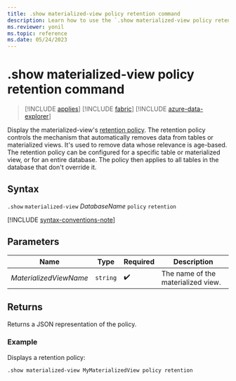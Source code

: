 ```yaml
---
title: .show materialized-view policy retention command
description: Learn how to use the `.show materialized-view policy retention` command to show the materialized view's retention policy.
ms.reviewer: yonil
ms.topic: reference
ms.date: 05/24/2023
---
```

# .show materialized-view policy retention command

> [!INCLUDE [applies](../includes/applies-to-version/applies.md)] [!INCLUDE [fabric](../includes/applies-to-version/fabric.md)] [!INCLUDE [azure-data-explorer](../includes/applies-to-version/azure-data-explorer.md)]

Display the materialized-view's [retention policy](retention-policy.md). The retention policy controls the mechanism that automatically removes data from tables or materialized views. It's used to remove data whose relevance is age-based. The retention policy can be configured for a specific table or materialized view, or for an entire database. The policy then applies to all tables in the database that don't override it.

## Syntax

`.show` `materialized-view` *DatabaseName* `policy` `retention`

[!INCLUDE [syntax-conventions-note](../includes/syntax-conventions-note.md)]

## Parameters

|Name|Type|Required|Description|
|--|--|--|--|
|*MaterializedViewName*| `string` | :heavy_check_mark:|The name of the materialized view.|

## Returns

Returns a JSON representation of the policy.

### Example

Displays a retention policy:

```kusto
.show materialized-view MyMaterializedView policy retention 
```
